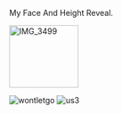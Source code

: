 My Face And Height Reveal.

<img width="124" height="112" alt="IMG_3499" src="https://github.com/user-attachments/assets/bd65bc4e-efca-4090-97e0-b9ebf1a23463" />

![wontletgo](https://github.com/user-attachments/assets/a39dcb66-d4aa-492b-b869-f0a645cded57) ![us3](https://github.com/user-attachments/assets/5097306e-9772-4764-b1ca-9b7c091e3201)
